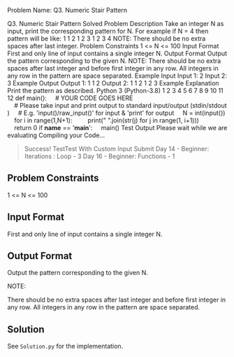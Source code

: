 Problem Name: Q3. Numeric Stair Pattern

Q3. Numeric Stair Pattern
Solved
Problem Description
Take an integer N as input, print the corresponding pattern for N.
For example if N = 4 then pattern will be like:
1
1 2
1 2 3
1 2 3 4
NOTE: There should be no extra spaces after last integer.
Problem Constraints
1 <= N <= 100
Input Format
First and only line of input contains a single integer N.
Output Format
Output the pattern corresponding to the given N.
NOTE:
There should be no extra spaces after last integer and before first integer in any row.
All integers in any row in the pattern are space separated.
Example Input
Input 1:
 2
Input 2:
 3
Example Output
Output 1:
1
1 2
Output 2:
1
1 2
1 2 3
Example Explanation
 Print the pattern as described.
Python 3 (Python-3.8)
1
2
3
4
5
6
7
8
9
10
11
12
def main():
    # YOUR CODE GOES HERE
    # Please take input and print output to standard input/output (stdin/stdout)
    # E.g. 'input()/raw_input()' for input & 'print' for output
    N = int(input())
    for i in range(1,N+1):
        print(" ".join(str(j) for j in range(1, i+1)))    
    return 0
if __name__ == '__main__':
    main()
Test Output
Please wait while we are evaluating
Compiling your Code...
> Success!
TestTest With Custom Input
Submit
Day 14 - Beginner: Iterations : Loop - 3
Day 16 - Beginner: Functions - 1

## Problem Constraints

1 <= N <= 100

## Input Format

First and only line of input contains a single integer N.

## Output Format

Output the pattern corresponding to the given N.

NOTE:

There should be no extra spaces after last integer and before first integer in any row.
All integers in any row in the pattern are space separated.

## Solution

See `Solution.py` for the implementation.